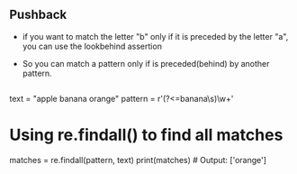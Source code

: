 ## Pushback
- if you want to match the letter "b" only if it is preceded by the letter "a", you can use the lookbehind assertion
- So you can match a pattern only if is preceded(behind) by another pattern.

  ```python
text = "apple banana orange"
pattern = r'(?<=banana\s)\w+'
# Using re.findall() to find all matches
matches = re.findall(pattern, text)
print(matches)  # Output: ['orange']
